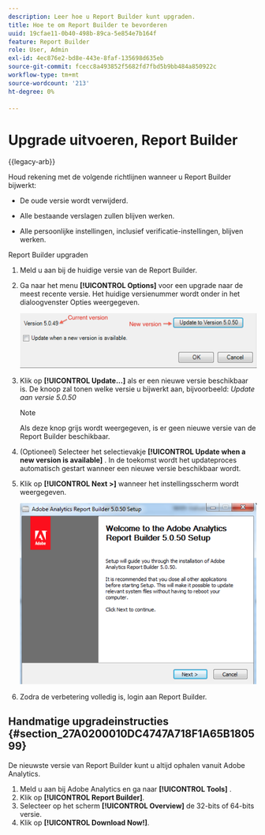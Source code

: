 ```yaml
---
description: Leer hoe u Report Builder kunt upgraden.
title: Hoe te om Report Builder te bevorderen
uuid: 19cfae11-0b40-498b-89ca-5e854e7b164f
feature: Report Builder
role: User, Admin
exl-id: 4ec876e2-bd8e-443e-8faf-135698d635eb
source-git-commit: fcecc8a493852f5682fd7fbd5b9bb484a850922c
workflow-type: tm+mt
source-wordcount: '213'
ht-degree: 0%

---
```


# Upgrade uitvoeren, Report Builder

{{legacy-arb}}

Houd rekening met de volgende richtlijnen wanneer u Report Builder bijwerkt:

* De oude versie wordt verwijderd.

* Alle bestaande verslagen zullen blijven werken.

* Alle persoonlijke instellingen, inclusief verificatie-instellingen, blijven werken.

Report Builder upgraden

1. Meld u aan bij de huidige versie van de Report Builder.
1. Ga naar het menu **[!UICONTROL Options]** voor een upgrade naar de meest recente versie. Het huidige versienummer wordt onder in het dialoogvenster Opties weergegeven.

   ![ Schermafbeelding die de dialoog van Opties en de huidige versie en de nieuwe versie toont.](assets/upgrade.png)

1. Klik op **[!UICONTROL Update...]** als er een nieuwe versie beschikbaar is. De knoop zal tonen welke versie u bijwerkt aan, bijvoorbeeld: *Update aan versie 5.0.50*

   >[!NOTE]
   >
   >Als deze knop grijs wordt weergegeven, is er geen nieuwe versie van de Report Builder beschikbaar.

1. (Optioneel) Selecteer het selectievakje **[!UICONTROL Update when a new version is available]** . In de toekomst wordt het updateproces automatisch gestart wanneer een nieuwe versie beschikbaar wordt.
1. Klik op **[!UICONTROL Next >]** wanneer het instellingsscherm wordt weergegeven.

   ![ Schermafbeelding die het scherm van de Opstelling van de Report Builder toont.](assets/setup.png)

1. Zodra de verbetering volledig is, login aan Report Builder.

## Handmatige upgradeinstructies {#section_27A0200010DC4747A718F1A65B180599}

De nieuwste versie van Report Builder kunt u altijd ophalen vanuit Adobe Analytics.

1. Meld u aan bij Adobe Analytics en ga naar **[!UICONTROL Tools]** .
1. Klik op **[!UICONTROL Report Builder]**.
1. Selecteer op het scherm **[!UICONTROL Overview]** de 32-bits of 64-bits versie.
1. Klik op **[!UICONTROL Download Now!]**.
